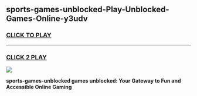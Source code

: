 
## sports-games-unblocked-Play-Unblocked-Games-Online-y3udv
<h3>
<a href="https://premium76.site?title=sports-games-unblocked&ref=24A">CLICK TO PLAY</a></h3>
<hr>

<h3>
<a href="https://premium76.site?title=sports-games-unblocked&ref=24A">CLICK 2 PLAY</a>
  
</h3>

<a href="https://premium76.site?title=sports-games-unblocked&ref=24A"><img src="https://clearcache.store/games.png"></a>


**sports-games-unblocked games unblocked: Your Gateway to Fun and Accessible Online Gaming**
